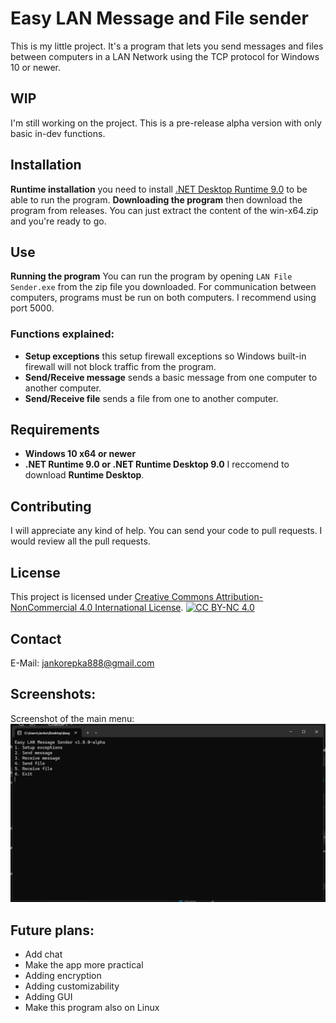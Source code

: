 # Easy LAN Message and File sender
This is my little project. It's a program that lets you send messages and files between computers in a LAN Network using the TCP protocol for Windows 10 or newer.
## WIP
I'm still working on the project. This is a pre-release alpha version with only basic in-dev functions.
## Installation
**Runtime installation** you need to install [.NET Desktop Runtime 9.0](https://download.visualstudio.microsoft.com/download/pr/685792b6-4827-4dca-a971-bce5d7905170/1bf61b02151bc56e763dc711e45f0e1e/windowsdesktop-runtime-9.0.0-win-x64.exe) to be able to run the program.
**Downloading the program** then download the program from releases. You can just extract the content of the win-x64.zip and you're ready to go.
## Use
**Running the program** You can run the program by opening `LAN File Sender.exe` from the zip file you downloaded. For communication between computers, programs must be run on both computers. I recommend using port 5000.
### Functions explained:

 - **Setup exceptions** this setup firewall exceptions so Windows built-in firewall will not block traffic from the program.
 - **Send/Receive message** sends a basic message from one computer to another computer.
 - **Send/Receive file** sends a file from one to another computer.
 
## Requirements
 - **Windows 10 x64 or newer**
 - **.NET Runtime 9.0 or .NET Runtime Desktop 9.0** I reccomend to download **Runtime Desktop**.
## Contributing
I will appreciate any kind of help. You can send your code to pull requests. I would review all the pull requests.
## License
This project is licensed under [Creative Commons Attribution-NonCommercial 4.0 International License](https://creativecommons.org/licenses/by-nc/4.0/).
[![CC BY-NC 4.0](https://mirrors.creativecommons.org/presskit/buttons/88x31/png/by-nc.png)](https://creativecommons.org/licenses/by-nc/4.0/)
## Contact
E-Mail: [jankorepka888@gmail.com](mailto:jankorepka888@gmail.com)

## Screenshots:
Screenshot of the main menu:
![enter image description here](https://github.com/JaatrovyKnedlicek/Easy-LAN-Message-sender/blob/main/screenshots/image.png?raw=true)
## Future plans:

 - Add chat
 - Make the app more practical
 - Adding encryption
 - Adding customizability
 - Adding GUI
 - Make this program also on Linux
